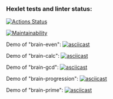 ### Hexlet tests and linter status:

[![Actions Status](https://github.com/StepanSologub/frontend-project-44/actions/workflows/hexlet-check.yml/badge.svg)](https://github.com/StepanSologub/frontend-project-44/actions)

[![Maintainability](https://api.codeclimate.com/v1/badges/aa83204af0c2f99c85de/maintainability)](https://codeclimate.com/github/StepanSologub/frontend-project-44/maintainability)

Demo of "brain-even":
[![asciicast](https://asciinema.org/a/632510.svg)](https://asciinema.org/a/632510)

Demo of "brain-calc":
[![asciicast](https://asciinema.org/a/632520.svg)](https://asciinema.org/a/632520)

Demo of "brain-gcd":
[![asciicast](https://asciinema.org/a/632660.svg)](https://asciinema.org/a/632660)

Demo of "brain-progression":
[![asciicast](https://asciinema.org/a/nNMsZDvtpAF8Qnu6793PJ7WZc.svg)](https://asciinema.org/a/nNMsZDvtpAF8Qnu6793PJ7WZc)

Demo of "brain-prime":
[![asciicast](https://asciinema.org/a/636158.svg)](https://asciinema.org/a/636158)
